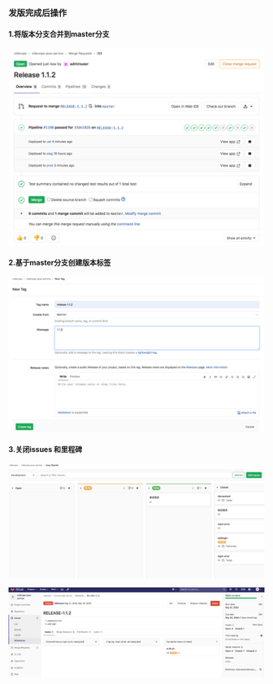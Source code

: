 ### 发版完成后操作





#### 1.将版本分支合并到master分支

![images](images/25.png)



#### 2.基于master分支创建版本标签

![images](images/26.png)



#### 3.关闭issues 和里程碑



![images](images/27.png)



![images](images/28.png)